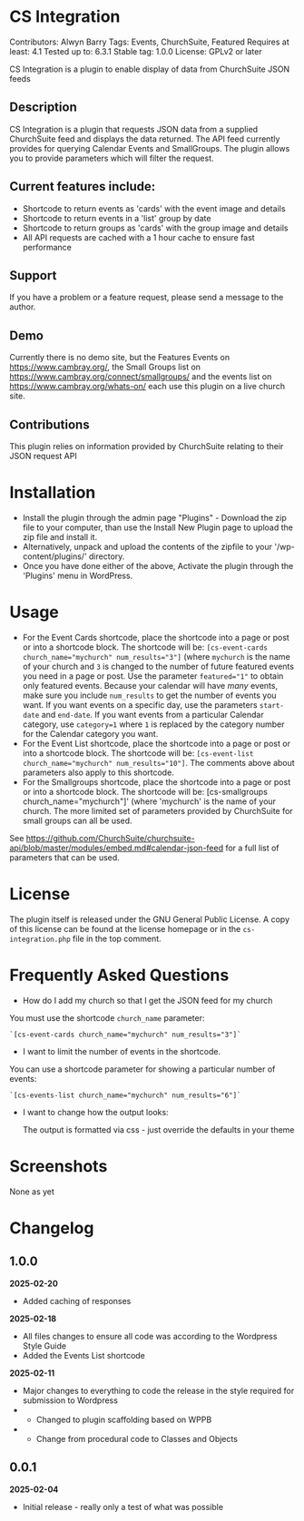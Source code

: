 # CS Integration
Contributors: Alwyn Barry
Tags: Events, ChurchSuite, Featured
Requires at least: 4.1
Tested up to: 6.3.1
Stable tag: 1.0.0
License: GPLv2 or later

CS Integration is a plugin to enable display of data from ChurchSuite JSON feeds

## Description

CS Integration is a plugin that requests JSON data from a supplied ChurchSuite feed and
displays the data returned. The API feed currently provides for querying Calendar Events
and SmallGroups. The plugin allows you to provide parameters which will filter the
request.

## Current features include:

* Shortcode to return events as 'cards' with the event image and details
* Shortcode to return events in a 'list' group by date
* Shortcode to return groups as 'cards' with the group image and details
* All API requests are cached with a 1 hour cache to ensure fast performance 


## Support

If you have a problem or a feature request, please send a message to the author.


## Demo

Currently there is no demo site, but the Features Events on https://www.cambray.org/,
the Small Groups list on https://www.cambray.org/connect/smallgroups/ and the
events list on https://www.cambray.org/whats-on/ each use this plugin on a live church site.


## Contributions

This plugin relies on information provided by ChurchSuite relating to their JSON request API


# Installation

* Install the plugin through the admin page "Plugins" - Download the zip file to your computer, than use the Install New Plugin page to upload the zip file and install it.
* Alternatively, unpack and upload the contents of the zipfile to your '/wp-content/plugins/' directory.
* Once you have done either of the above, Activate the plugin through the 'Plugins' menu in WordPress.

# Usage
* For the Event Cards shortcode, place the shortcode into a page or post or into a shortcode block.
The shortcode will be: `[cs-event-cards church_name="mychurch" num_results="3"]` (where `mychurch` is
the name of your church and `3` is changed to the number of future featured events you need in a page
or post.  Use the parameter `featured="1"` to obtain only featured events.  Because your calendar
will have _many_ events, make sure you include `num_results` to get the number of events you want.
If you want events on a specific day, use the parameters `start-date` and `end-date`. If you want
events from a particular Calendar category, use `category=1` where `1` is replaced by the category
number for the Calendar category you want.
* For the Event List shortcode, place the shortcode into a page or post or into a shortcode block.
The shortcode will be: `[cs-event-list church_name="mychurch" num_results="10"]`.  The comments above
about parameters also apply to this shortcode.
* For the Smallgroups shortcode, place the shortcode into a page or post or into a shortcode block.
The shortcode will be: [cs-smallgroups church_name="mychurch"]' (where 'mychurch' is the name of your
church.  The more limited set of parameters provided by ChurchSuite for small groups can all be used. 

See https://github.com/ChurchSuite/churchsuite-api/blob/master/modules/embed.md#calendar-json-feed
for a full list of parameters that can be used.


# License

The plugin itself is released under the GNU General Public License. A copy of this license
can be found at the license homepage or in the `cs-integration.php` file in the top comment.


# Frequently Asked Questions

- How do I add my church so that I get the JSON feed for my church

You must use the shortcode `church_name` parameter:

	`[cs-event-cards church_name="mychurch" num_results="3"]`

- I want to limit the number of events in the shortcode.

You can use a shortcode parameter for showing a particular number of events:

	`[cs-events-list church_name="mychurch" num_results="6"]`

- I want to change how the output looks:

	The output is formatted via css - just override the defaults in your theme


# Screenshots

None as yet


# Changelog

## 1.0.0
**2025-02-20**
* Added caching of responses

**2025-02-18**
* All files changes to ensure all code was according to the Wordpress Style Guide
* Added the Events List shortcode

**2025-02-11**
* Major changes to everything to code the release in the style required for submission to Wordpress
* - Changed to plugin scaffolding based on WPPB
* - Change from procedural code to Classes and Objects

## 0.0.1
**2025-02-04**
* Initial release - really only a test of what was possible
